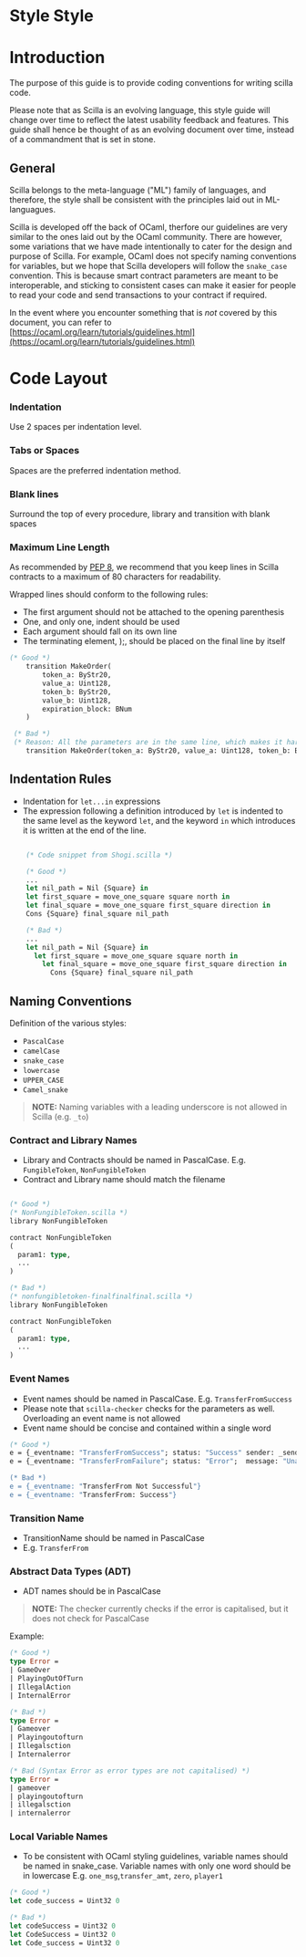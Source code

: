 # Style Style

# Introduction

The purpose of this guide is to provide coding conventions for writing scilla code.

Please note that as Scilla is an evolving language, this style guide will change over time to reflect the latest usability feedback and features. This guide shall hence be thought of as an evolving document over time, instead of a commandment that is set in stone.

## General

Scilla belongs to the meta-language ("ML") family of languages, and therefore, the style shall be consistent with the principles laid out in ML-languagues.

Scilla is developed off the back of OCaml, therfore our guidelines are very similar to the ones laid out by the OCaml community. There are however, some variations that we have made intentionally to cater for the design and purpose of Scilla. For example, OCaml does not specify naming conventions for variables, but we hope that Scilla developers will follow the `snake_case` convention. This is because smart contract parameters are meant to be interoperable, and sticking to consistent cases can make it easier for people to read your code and send transactions to your contract if required.

In the event where you encounter something that is _not_ covered by this document, you can refer to [https://ocaml.org/learn/tutorials/guidelines.html](https://ocaml.org/learn/tutorials/guidelines.html)

# Code Layout

### **Indentation**

Use 2 spaces per indentation level.

### **Tabs or Spaces**

Spaces are the preferred indentation method.

### Blank lines

Surround the top of every procedure, library and transition with blank spaces

### Maximum Line Length

As recommended by [PEP 8](<[https://www.python.org/dev/peps/pep-0008/#maximum-line-length](https://www.python.org/dev/peps/pep-0008/#maximum-line-length)>), we recommend that you keep lines in Scilla contracts to a maximum of 80 characters for readability.

Wrapped lines should conform to the following rules:

- The first argument should not be attached to the opening parenthesis
- One, and only one, indent should be used
- Each argument should fall on its own line
- The terminating element, );, should be placed on the final line by itself

```ocaml
(* Good *)
    transition MakeOrder(
    	token_a: ByStr20,
    	value_a: Uint128,
    	token_b: ByStr20,
    	value_b: Uint128,
    	expiration_block: BNum
    )

 (* Bad *)
 (* Reason: All the parameters are in the same line, which makes it hard to read *)
    transition MakeOrder(token_a: ByStr20, value_a: Uint128, token_b: ByStr20, value_b: Uint128, expiration_block: BNum)
```

## Indentation Rules

- Indentation for `let...in` expressions
- The expression following a definition introduced by `let` is indented to the same level as the keyword `let`, and the keyword `in` which introduces it is written at the end of the line.

```ocaml

    (* Code snippet from Shogi.scilla *)

    (* Good *)
    ...
    let nil_path = Nil {Square} in
    let first_square = move_one_square square north in
    let final_square = move_one_square first_square direction in
    Cons {Square} final_square nil_path

    (* Bad *)
    ...
    let nil_path = Nil {Square} in
      let first_square = move_one_square square north in
        let final_square = move_one_square first_square direction in
          Cons {Square} final_square nil_path
```

## Naming Conventions

Definition of the various styles:

- `PascalCase`
- `camelCase`
- `snake_case`
- `lowercase`
- `UPPER_CASE`
- `Camel_snake`

> **NOTE:** Naming variables with a leading underscore is not allowed in Scilla (e.g. `_to`)

### Contract and Library Names

- Library and Contracts should be named in PascalCase. E.g. `FungibleToken`, `NonFungibleToken`
- Contract and Library name should match the filename

```ocaml

(* Good *)
(* NonFungibleToken.scilla *)
library NonFungibleToken

contract NonFungibleToken
(
  param1: type,
  ...
)

(* Bad *)
(* nonfungibletoken-finalfinalfinal.scilla *)
library NonFungibleToken

contract NonFungibleToken
(
  param1: type,
  ...
)
```

### Event Names

- Event names should be named in PascalCase. E.g. `TransferFromSuccess`
- Please note that `scilla-checker` checks for the parameters as well. Overloading an event name is not allowed
- Event name should be concise and contained within a single word

```ocaml
(* Good *)
e = {_eventname: "TransferFromSuccess"; status: "Success" sender: _sender; ...};
e = {_eventname: "TransferFromFailure"; status: "Error";  message: "Unauthorised; ...};

(* Bad *)
e = {_eventname: "TransferFrom Not Successful"}
e = {_eventname: "TransferFrom: Success"}
```

### Transition Name

- TransitionName should be named in PascalCase
- E.g. `TransferFrom`

### Abstract Data Types (ADT)

- ADT names should be in PascalCase

> **NOTE:** The checker currently checks if the error is capitalised, but it does not check for PascalCase

Example:

```ocaml
(* Good *)
type Error =
| GameOver
| PlayingOutOfTurn
| IllegalAction
| InternalError

(* Bad *)
type Error =
| Gameover
| Playingoutofturn
| Illegalsction
| Internalerror

(* Bad (Syntax Error as error types are not capitalised) *)
type Error =
| gameover
| playingoutofturn
| illegalsction
| internalerror


```

### Local Variable Names

- To be consistent with OCaml styling guidelines, variable names should be named in snake_case. Variable names with only one word should be in lowercase E.g. `one_msg`,`transfer_amt`, `zero`, `player1`

```ocaml
(* Good *)
let code_success = Uint32 0

(* Bad *)
let codeSuccess = Uint32 0
let CodeSuccess = Uint32 0
let Code_success = Uint32 0
```
